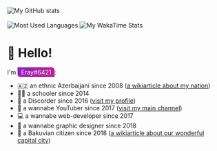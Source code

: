 ![My GitHub stats](https://github-readme-stats.vercel.app/api?username=Eray6421&theme=react&card_width=1000px&include_all_commits=true&show_icons=true) <br /><br />
![Most Used Languages](https://github-readme-stats.vercel.app/api/top-langs/?username=Eray6421&theme=react&langs_count=10&layout=compact)
![My WakaTime Stats](https://github-readme-stats.vercel.app/api/wakatime?username=Eray6421&theme=react)

# 👋 Hello!

I'm <span style="padding: 3px 8px; background: linear-gradient(135deg, #9020C0, #C02090); color: #FAFAFA; border-radius: 0px 7px 0px 7px">Eray#6421</span>:
- 🇦🇿 an ethnic Azerbaijani since 2008 ([a wikiarticle about my nation](https://en.wikipedia.org/wiki/Azerbaijanis))
- 🧑‍💼 a schooler since 2014
- 🤡 a Discorder since 2016 ([visit my profile](https://www.discord.com/users/339514931277856778))
- 🕺 a wannabe YouTuber since 2017 ([visit my main channel](https://www.youtube.com/@atmosph))
- 💻 a wannabe web-developer since 2017
- 🎨 a wannabe graphic designer since 2018
- 📍 a Bakuvian citizen since 2018 ([a wikiarticle about our wonderful capital city](https://en.wikipedia.org/wiki/Baku))
